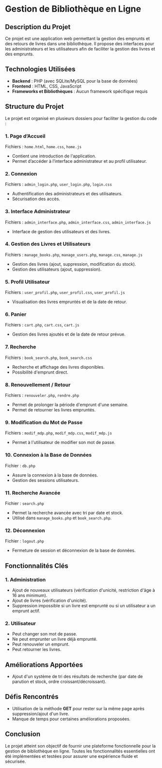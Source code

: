 # Gestion de Bibliothèque en Ligne

## Description du Projet
Ce projet est une application web permettant la gestion des emprunts et des retours de livres dans une bibliothèque. Il propose des interfaces pour les administrateurs et les utilisateurs afin de faciliter la gestion des livres et des emprunts.

## Technologies Utilisées
- **Backend** : PHP (avec SQLite/MySQL pour la base de données)
- **Frontend** : HTML, CSS, JavaScript
- **Frameworks et Bibliothèques** : Aucun framework spécifique requis

## Structure du Projet
Le projet est organisé en plusieurs dossiers pour faciliter la gestion du code :

### 1. Page d’Accueil
Fichiers : `home.html`, `home.css`, `home.js`
- Contient une introduction de l'application.
- Permet d’accéder à l’interface administrateur et au profil utilisateur.

### 2. Connexion
Fichiers : `admin_login.php`, `user_login.php`, `login.css`
- Authentification des administrateurs et des utilisateurs.
- Sécurisation des accès.

### 3. Interface Administrateur
Fichiers : `admin_interface.php`, `admin_interface.css`, `admin_interface.js`
- Interface de gestion des utilisateurs et des livres.

### 4. Gestion des Livres et Utilisateurs
Fichiers : `manage_books.php`, `manage_users.php`, `manage.css`, `manage.js`
- Gestion des livres (ajout, suppression, modification du stock).
- Gestion des utilisateurs (ajout, suppression).

### 5. Profil Utilisateur
Fichiers : `user_profil.php`, `user_profil.css`, `user_profil.js`
- Visualisation des livres empruntés et de la date de retour.

### 6. Panier
Fichiers : `cart.php`, `cart.css`, `cart.js`
- Gestion des livres ajoutés et de la date de retour prévue.

### 7. Recherche
Fichiers : `book_search.php`, `book_search.css`
- Recherche et affichage des livres disponibles.
- Possibilité d'emprunt direct.

### 8. Renouvellement / Retour
Fichiers : `renouveler.php`, `rendre.php`
- Permet de prolonger la période d'emprunt d'une semaine.
- Permet de retourner les livres empruntés.

### 9. Modification du Mot de Passe
Fichiers : `modif_mdp.php`, `modif_mdp.css`, `modif_mdp.js`
- Permet à l'utilisateur de modifier son mot de passe.

### 10. Connexion à la Base de Données
Fichier : `db.php`
- Assure la connexion à la base de données.
- Gestion des sessions utilisateurs.

### 11. Recherche Avancée
Fichier : `search.php`
- Permet la recherche avancée avec tri par date et stock.
- Utilisé dans `manage_books.php` et `book_search.php`.

### 12. Déconnexion
Fichier : `logout.php`
- Fermeture de session et déconnexion de la base de données.

## Fonctionnalités Clés
### 1. Administration
- Ajout de nouveaux utilisateurs (vérification d'unicité, restriction d'âge à 16 ans minimum).
- Ajout de livres (vérification d'unicité).
- Suppression impossible si un livre est emprunté ou si un utilisateur a un emprunt actif.

### 2. Utilisateur
- Peut changer son mot de passe.
- Ne peut emprunter un livre déjà emprunté.
- Peut renouveler un emprunt.
- Peut retourner les livres.

## Améliorations Apportées
- Ajout d'un système de tri des résultats de recherche (par date de parution et stock, ordre croissant/décroissant).

## Défis Rencontrés
- Utilisation de la méthode **GET** pour rester sur la même page après suppression/ajout d'un livre.
- Manque de temps pour certaines améliorations proposées.

## Conclusion
Le projet atteint son objectif de fournir une plateforme fonctionnelle pour la gestion de bibliothèque en ligne. Toutes les fonctionnalités essentielles ont été implémentées et testées pour assurer une expérience fluide et sécurisée.

